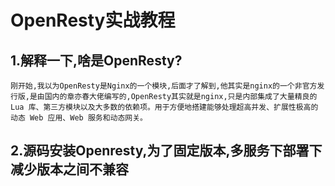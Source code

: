 # OpenResty实战教程
## 1.解释一下,啥是OpenResty?
```
刚开始,我以为OpenResty是Nginx的一个模块,后面才了解到,他其实是nginx的一个非官方发行版,是由国内的章亦春大佬编写的,OpenResty其实就是nginx,只是内部集成了大量精良的 Lua 库、第三方模块以及大多数的依赖项。用于方便地搭建能够处理超高并发、扩展性极高的动态 Web 应用、Web 服务和动态网关。
```
## 2.源码安装Openresty,为了固定版本,多服务下部署下减少版本之间不兼容

<!--stackedit_data:
eyJoaXN0b3J5IjpbMjA3MTc3MjA2XX0=
-->